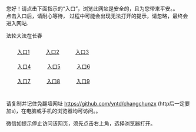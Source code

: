 您好！请点击下面指示的“入口”，浏览此网站是安全的，且为您带来平安。。 <br/>
点击入口后，请耐心等待， 过程中可能会出现无法打开的提示，请忽略，最终会进入网站. </br>

法轮大法在长春<br/>
<div style="padding:10px"><a style="margin:20px" target="_blank" href="https://d24orjlzla5lzk.cloudfront.net/2Qpsp?otlcorr" id="ccLink1" rel="nofollow">入口1</a> <a target="_blank" style="margin:20px" href="https://d1ejhf73vds8x7.cloudfront.net/2Qpsp?wsqylw" id="ccLink2" rel="nofollow">入口2</a> <a style="margin:20px" target="_blank" href="https://d2p7bb1rqy6xgn.cloudfront.net/2Qpsp?soqniirq" id="ccLink3" rel="nofollow">入口3</a></div>

<div style="padding:10px" ><a style="margin:20px" target="_blank" href="https://d24orjlzla5lzk.cloudfront.net/2Qpsp?otlcorr" id="ccLink4" rel="nofollow">入口4</a> <a style="margin:20px" href="https://d1ejhf73vds8x7.cloudfront.net/2Qpsp?wsqylw" target="_blank" id="ccLink5" rel="nofollow">入口5</a> <a style="margin:20px" href="https://d2p7bb1rqy6xgn.cloudfront.net/2Qpsp?soqniirq" target="_blank" id="ccLink6" rel="nofollow">入口6</a></div>

<div style="padding:10px"><a style="margin:20px" target="_blank" href="https://d24orjlzla5lzk.cloudfront.net/2Qpsp?otlcorr" id="ccLink7" rel="nofollow">入口7</a> <a style="margin:20px" href="https://d1ejhf73vds8x7.cloudfront.net/2Qpsp?wsqylw" target="_blank" id="ccLink8" rel="nofollow">入口8</a> <a style="margin:20px" target="_blank" href="https://d2p7bb1rqy6xgn.cloudfront.net/2Qpsp?soqniirq" id="ccLink9" rel="nofollow">入口9</a></div>

<br/>



请复制并记住免翻墙网址 https://github.com/yntd/changchunzx (http后一定要加s)，在电脑或手机的浏览器均可访问。。<br/>

微信如提示停止访问该网页，须先点击右上角，选择浏览器打开。
